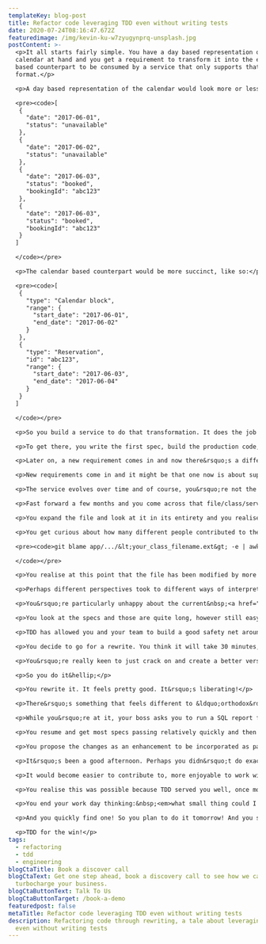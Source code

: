 ```yaml
---
templateKey: blog-post
title: Refactor code leveraging TDD even without writing tests
date: 2020-07-24T08:16:47.672Z
featuredimage: /img/kevin-ku-w7zyugynprq-unsplash.jpg
postContent: >-
  <p>It all starts fairly simple. You have a day based representation of a
  calendar at hand and you get a requirement to transform it into the event
  based counterpart to be consumed by a service that only supports that specific
  format.</p>

  <p>A day based representation of the calendar would look more or less like this, in JSON:</p>

  <pre><code>[
   {
     "date": "2017-06-01",
     "status": "unavailable"
   },
   {
     "date": "2017-06-02",
     "status": "unavailable"
   },
   {
     "date": "2017-06-03",
     "status": "booked",
     "bookingId": "abc123"
   },
   {
     "date": "2017-06-03",
     "status": "booked",
     "bookingId": "abc123"
   }
  ]

  </code></pre>

  <p>The calendar based counterpart would be more succinct, like so:</p>

  <pre><code>[
   {
     "type": "Calendar block",
     "range": {
       "start_date": "2017-06-01",
       "end_date": "2017-06-02"
     }
   },
   {
     "type": "Reservation",
     "id": "abc123",
     "range": {
       "start_date": "2017-06-03",
       "end_date": "2017-06-04"
     }
   }
  ]

  </code></pre>

  <p>So you build a service to do that transformation. It does the job in memory. It does it well and it performs reasonably for the use case you&rsquo;re looking to fulfil.</p>

  <p>To get there, you write the first spec, build the production code, make it pass. You then add the second spec, build the production code, make it pass. Perhaps no refactoring required thus far - all good. You continue to do this and eventually, after a spec passes, you&rsquo;re not completely happy with something, so you refactor a bit. Oops, the spec is not passing. You spot the error, fix it and it&rsquo;s back to green! All good&hellip; You do this enough times that eventually you&rsquo;re happy that your specs cover all the bases, your service is ready for a PR/MR. Happy days!</p>

  <p>Later on, a new requirement comes in and now there&rsquo;s a different type of event. Nothing to worry about, you utilise TDD to build it and the design of the service remains solid, you have a few more specs to cover for the additional behaviour. All good!</p>

  <p>New requirements come in and it might be that one now is about supporting a different perspective on how consecutive days can be merged depending on a specific rule for a particular type of event (a different status to the ones you had supported up to that point), one that relies on an internal note that gets inserted into calendar day objects with that particular status. Still, nothing to worry about! TDD still serves you well, the end result is good!</p>

  <p>The service evolves over time and of course, you&rsquo;re not the only only contributing to it. There are fellow TDD practitioners that do the same.</p>

  <p>Fast forward a few months and you come across that file/class/service again. You&rsquo;re a reviewer of a PR where that file has a tiny change. But you realise that something seems a bit different.</p>

  <p>You expand the file and look at it in its entirety and you realise that the requirements got a bit more complicated and the service now is doing substantially more than you anticipated it would do when you first created it.&nbsp;<em>Perhaps time to apply the&nbsp;<a href="https://refactoring.guru/extract-method" rel="nofollow">Extract method</a>?</em>&nbsp;is your first thought.</p>

  <p>You get curious about how many different people contributed to the file. So you might be tempted to look at how many different contributors the file has had over time. Assuming you don't have local changes, you could get a sense by checking the different emails associated with changes by running this in the command line (or something similar to it):</p>

  <pre><code>git blame app/.../&lt;your_class_filename.ext&gt; -e | awk '{print $2}' |  sort | uniq

  </code></pre>

  <p>You realise at this point that the file has been modified by more that just 1 or 2 different contributors. That&rsquo;s pretty normal in your team. The power of collaboration in action!</p>

  <p>Perhaps different perspectives took to different ways of interpreting the problem. That combined with not enough refactoring along the way perhaps led to the current state of the class - which in fairness still works as required but has now gotten arguably more complicated than it needed to be, quite a bit more difficult to reason about and change.</p>

  <p>You&rsquo;re particularly unhappy about the current&nbsp;<a href="https://en.wikipedia.org/wiki/Cyclomatic_complexity" rel="nofollow">cyclomatic complexity</a>&nbsp;of some private methods of the class. You don&rsquo;t even measure it or see&nbsp;<a href="https://github.com/rubocop-hq/rubocop">Rubocop</a>&nbsp;(if you&rsquo;re using Ruby) complaining about it, but you think you got a pretty good handle on estimating it and you&rsquo;re convinced you don&rsquo;t need to measure formally - perhaps you should?</p>

  <p>You look at the specs and those are quite long, however still easy to understand. The production however not so much... What should you do?</p>

  <p>TDD has allowed you and your team to build a good safety net around that class. Perhaps you rewrite it from scratch? Sounds radical? The class has around 100 lines. It&rsquo;s not that much&hellip;</p>

  <p>You decide to go for a rewrite. You think it will take 30 minutes, certainly no more than 1 hour to get it done. Perhaps it would be a good idea to pair but the thrill of rewriting a piece of code alone, quickly, without having to write a single spec in the process (or the foreseeable future) is too tempting?</p>

  <p>You&rsquo;re really keen to just crack on and create a better version of that class using more consistent naming, a simpler algorithm that&rsquo;d make you happier when you next need to look at that class - if it can be better performing even better, even though that&rsquo;s not your main concern right now.</p>

  <p>So you do it&hellip;</p>

  <p>You rewrite it. It feels pretty good. It&rsquo;s liberating!</p>

  <p>There&rsquo;s something that feels different to &ldquo;orthodox&rdquo; TDD. It is serving you well in this instance, but the flow is unusual. You didn&rsquo;t exactly write the tests first. You didn&rsquo;t even write many tests at all. Still, you&rsquo;re taking advantage of your TDD practise to do the rewrite with extreme confidence that you&rsquo;ll get the result you want efficiently.</p>

  <p>While you&rsquo;re at it, your boss asks you to run a SQL report for them. It takes 5 mins, but you end up responding to a few different messages using your team&rsquo;s messaging platform.</p>

  <p>You resume and get most specs passing relatively quickly and then the last 1/2 take a bit more, but you&rsquo;re pretty happy that you&rsquo;ve managed to find a way to get it done more or less as you imagined. You&rsquo;re happy with the result.</p>

  <p>You propose the changes as an enhancement to be incorporated as part of the PR that led you back to this class. Of course, before embarking on the journey you had discussed your concerns with the author of the PR and agreed the class could be improved.</p>

  <p>It&rsquo;s been a good afternoon. Perhaps you didn&rsquo;t do exactly all of what you had in mind, but you feel like you&rsquo;ve improved the codebase a bit. Just a bit, but an important bit. You feel like if you managed to do small improvements of this scale every day, the codebase would get substantially better after 3 months. Even more a year after. Not that it is currently in bad shape, but there's always room for improvement.</p>

  <p>It would become easier to contribute to, more enjoyable to work with. It would be more satisfying to work on it! In the long run, it might make a ton of difference and mean you and your team are substantially happier!</p>

  <p>You realise this was possible because TDD served you well, once more! You&rsquo;re reminded how cool TDD is! Even when you didn&rsquo;t&nbsp;<em>write tests (first) - most tests you needed had been written before</em>!</p>

  <p>You end your work day thinking:&nbsp;<em>what small thing could I change tomorrow that would make the codebase just a tiny bit better?</em></p>

  <p>And you quickly find one! So you plan to do it tomorrow! And you say to yourself and your colleagues: let&rsquo;s do it! And finally, after dinner, you write a slightly silly blog post about it to share with your workmates and friends!</p>

  <p>TDD for the win!</p>
tags:
  - refactoring
  - tdd
  - engineering
blogCtaTitle: Book a discover call
blogCtaText: Get one step ahead, book a discovery call to see how we can help
  turbocharge your business.
blogCtaButtonText: Talk To Us
blogCtaButtonTarget: /book-a-demo
featuredpost: false
metaTitle: Refactor code leveraging TDD even without writing tests
description: Refactoring code through rewriting, a tale about leveraging TDD
  even without writing tests
---
```

